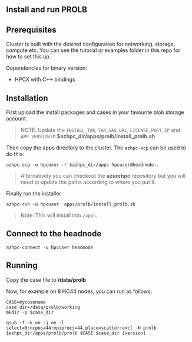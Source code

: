 ## Install and run PROLB

## Prerequisites

Cluster is built with the desired configuration for networking, storage, compute etc. You can see the tutorial or examples folder in this repo for how to set this up.

Dependencies for binary version:

* HPCX with C++ bindings

## Installation

First upload the install packages and cases in your favourite blob storage account.

> NOTE: Update the `INSTALL_TAR`, `TAR_SAS_URL`, `LICENSE_PORT_IP` and `APP_VERSION` in **$azhpc_dir/apps/prolb/install_prolb.sh**

Then copy the apps directory to the cluster.  The `azhpc-scp` can be used to do this:

```
azhpc-scp -u hpcuser -r $azhpc_dir/apps hpcuser@headnode:.
```

> Alternatively you can checkout the **azurehpc** repository but you will need to update the paths according to where you put it.

Finally run the installer

```
azhpc-run -u hpcuser  apps/prolb/install_prolb.sh 
```

> Note: This will install into `/apps`.

## Connect to the headnode

```
azhpc-connect -u hpcuser headnode
```

## Running

Copy the case file to **/data/prolb**

Now, for example on 8 HC44 nodes, you can run as follows:

```
CASE=mycasename
case_dir=/data/prolb/working
mkdir -p $case_dir

qsub -f -k oe -j oe -l select=8:ncpus=44:mpiprocs=44,place=scatter:excl -N prolb $azhpc_dir/apps/prolb/prolb $CASE $case_dir [version] 
```
